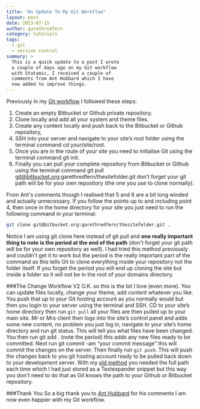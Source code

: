 ```yaml
---
title: "An Update To My Git Workflow"
layout: post
date: 2013-07-15
author: garethredfern
category: tutorials
tags:
  - git
  - version control
summary: >
  This is a quick update to a post I wrote
  a couple of days ago on my Git workflow
  with Statamic, I received a couple of
  comments from Ant Hubbard which I have
  now added to improve things.
---
```

Previously in my [Git workflow](http://www.statamicthemes.com/articles/the-perfect-version-control-workflow-for-statamic) I followed these steps:

1. Create an empty Bitbucket or Github private repository.
2. Clone locally and add all your system and theme files.
3. Create any content locally and push back to the Bitbucket or Github repository,
4. SSH into your server and navigate to your site’s root folder using the terminal command cd your/site/root.
5. Once you are in the route of your site you need to initialise Git using the terminal command git init.
6. Finally you can pull your complete repository from Bitbucket or Github using the terminal command git pull git@bitbucket.org:garethredfern/thesitefolder.git don’t forget your git path will be for your own repository (the one you use to clone normally).

From Ant's comments though I realised that 5 and 6 are a bit long winded and actually unnecessary. If you follow the points up to and including point 4, then once in the home directory for your site you just need to run the following command in your terminal:

~~~bash
git clone git@bitbucket.org:garethredfern/thesitefolder.git .
~~~

Notice I am using git clone here instead of git pull and **one really important thing to note is the period at the end of the path** (don't forget your git path will be for your own repository as well). I had tried this method previously and couldn't get it to work but the period is the really important part of the command as this tells Git to clone everything inside your repository not the folder itself. If you forget the period you will end up cloning the site but inside a folder so it will not be in the root of your domains directory.

###The Change Workflow V2
O.K. so this is the bit I love (even more). You can update files locally, change your theme, add content whatever you like. You push that up to your Git hosting account as you normally would but then you login to your server using the terminal and SSH. CD to your site’s home directory then run `git pull` all your files are then pulled up to your main site. Mr or Mrs client then logs into the site’s control panel and adds some new content, no problem you just log in, navigate to your site’s home directory and run git status. This will tell you what files have been changed. You then run git add . (note the period) this adds any new files ready to be committed. Next run git commit -am “your commit message” this will commit the changes on the server. Then finally run `git push`. This will push the changes back to you git hosting account ready to be pulled back down to your development server. With my [old method](http://www.statamicthemes.com/articles/the-perfect-version-control-workflow-for-statamic) you needed the full path each time which I had just stored as a Textexpander snippet but this way you don't need to do that as Git knows the path to your Github or Bitbucket repository.

###Thank You
So a big thank you to [Ant Hubbard](https://twitter.com/anthubbard) for his comments I am now even happier with my Git workflow.
